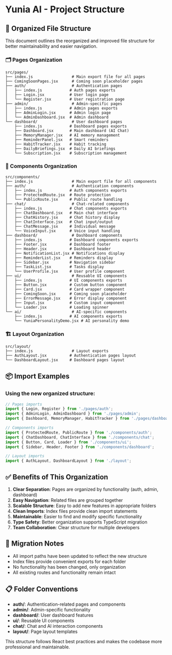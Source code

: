 # Yunia AI - Project Structure

## 📁 Organized File Structure

This document outlines the reorganized and improved file structure for better maintainability and easier navigation.

### 🗂️ Pages Organization

```
src/pages/
├── index.js                 # Main export file for all pages
├── ComingSoonPages.jsx      # Coming soon placeholder pages
├── auth/                    # Authentication pages
│   ├── index.js            # Auth pages exports
│   ├── Login.jsx           # User login page
│   └── Register.jsx        # User registration page
├── admin/                   # Admin-specific pages
│   ├── index.js            # Admin pages exports
│   ├── AdminLogin.jsx      # Admin login page
│   └── AdminDashboard.jsx  # Admin dashboard
└── dashboard/               # User dashboard pages
    ├── index.js            # Dashboard pages exports
    ├── Dashboard.jsx       # Main dashboard (AI Chat)
    ├── MemoryManager.jsx   # AI memory management
    ├── ReminderPanel.jsx   # Smart reminders
    ├── HabitTracker.jsx    # Habit tracking
    ├── DailyBriefings.jsx  # Daily AI briefings
    └── Subscription.jsx    # Subscription management
```

### 🧩 Components Organization

```
src/components/
├── index.js                 # Main export file for all components
├── auth/                    # Authentication components
│   ├── index.js            # Auth components exports
│   ├── ProtectedRoute.jsx  # Route protection
│   └── PublicRoute.jsx     # Public route handling
├── chat/                    # Chat-related components
│   ├── index.js            # Chat components exports
│   ├── ChatDashboard.jsx   # Main chat interface
│   ├── ChatHistory.jsx     # Chat history display
│   ├── ChatInterface.jsx   # Chat input/output
│   ├── ChatMessage.jsx     # Individual message
│   └── VoiceInput.jsx      # Voice input handling
├── dashboard/               # Dashboard components
│   ├── index.js            # Dashboard components exports
│   ├── Footer.jsx          # Dashboard footer
│   ├── Header.jsx          # Dashboard header
│   ├── NotificationList.jsx # Notifications display
│   ├── ReminderList.jsx    # Reminders display
│   ├── Sidebar.jsx         # Navigation sidebar
│   ├── TaskList.jsx        # Tasks display
│   └── UserProfile.jsx     # User profile component
├── ui/                      # Reusable UI components
│   ├── index.js            # UI components exports
│   ├── Button.jsx          # Custom button component
│   ├── Card.jsx            # Card wrapper component
│   ├── ComingSoon.jsx      # Coming soon placeholder
│   ├── ErrorMessage.jsx    # Error display component
│   ├── Input.jsx           # Custom input component
│   └── Loader.jsx          # Loading spinner
└── ai/                      # AI-specific components
    ├── index.js            # AI components exports
    └── YuniaPersonalityDemo.jsx # AI personality demo
```

### 🏗️ Layout Organization

```
src/layout/
├── index.js                 # Layout exports
├── AuthLayout.jsx          # Authentication pages layout
└── DashboardLayout.jsx     # Dashboard pages layout
```

## 📦 Import Examples

### Using the new organized structure:

```javascript
// Pages imports
import { Login, Register } from './pages/auth';
import { AdminLogin, AdminDashboard } from './pages/admin';
import { Dashboard, MemoryManager, HabitTracker } from './pages/dashboard';

// Components imports
import { ProtectedRoute, PublicRoute } from './components/auth';
import { ChatDashboard, ChatInterface } from './components/chat';
import { Button, Card, Loader } from './components/ui';
import { Sidebar, Header, Footer } from './components/dashboard';

// Layout imports
import { AuthLayout, DashboardLayout } from './layout';
```

## ✅ Benefits of This Organization

1. **Clear Separation**: Pages are organized by functionality (auth, admin, dashboard)
2. **Easy Navigation**: Related files are grouped together
3. **Scalable Structure**: Easy to add new features in appropriate folders
4. **Clean Imports**: Index files provide clean import statements
5. **Maintainable**: Easier to find and modify specific functionality
6. **Type Safety**: Better organization supports TypeScript migration
7. **Team Collaboration**: Clear structure for multiple developers

## 🔄 Migration Notes

- All import paths have been updated to reflect the new structure
- Index files provide convenient exports for each folder
- No functionality has been changed, only organization
- All existing routes and functionality remain intact

## 📋 Folder Conventions

- **auth/**: Authentication-related pages and components
- **admin/**: Admin-specific functionality
- **dashboard/**: User dashboard features
- **ui/**: Reusable UI components
- **chat/**: Chat and AI interaction components
- **layout/**: Page layout templates

This structure follows React best practices and makes the codebase more professional and maintainable.
